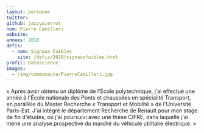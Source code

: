 ```yaml
---
layout: personne
twitter:
github: jazzypierrot
nom: Pierre Camilleri
website:
annees: 2018
defis: 
  - nom: Signaux Faibles
    site: /defis/2018/signauxfaibles.html
profil: Datascience
images:
  - /img/communaute/PierreCamilleri.jpg
---
```


« Après avoir obtenu un diplôme de l'École polytechnique, j'ai effectué
une année à l'École nationale des Ponts et chaussées en spécialité
Transport, en parallèle du Master Recherche « Transport et Mobilité »
de l'Université Paris-Est. J'ai intégré le département Recherche de
Renault pour mon stage de fin d'études, où j'ai poursuivi avec une thèse
CIFRE, dans laquelle j'ai mené une analyse prospective du marché du
véhicule utilitaire électrique. »
